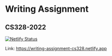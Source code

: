 # Writing Assignment
## CS328-2022

[![Netlify Status](https://api.netlify.com/api/v1/badges/b4e74a4e-ee30-4e50-b1af-f7864b096f04/deploy-status)](https://app.netlify.com/sites/writing-assignment-cs328/deploys)
<!-- Replace this link with your generated Netlify website link -->
Link: https://writing-assignment-cs328.netlify.app